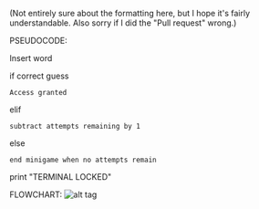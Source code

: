(Not entirely sure about the formatting here, but I hope it's fairly understandable. Also sorry if I did the "Pull request" wrong.)

PSEUDOCODE:

Insert word

if correct guess

    Access granted
   
elif

    subtract attempts remaining by 1
   
else

    end minigame when no attempts remain
   
print "TERMINAL LOCKED"




FLOWCHART: ![alt tag](https://i.imgur.com/v1GjlIc.png)






